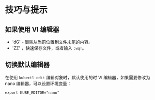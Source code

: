 # 技巧与提示

## 如果使用 VI 编辑器

* 'dG' - 删除从当前位置到文件末尾的内容。
* 'ZZ' ，快速保存文件，或者输入 `:wq!`。

## 切换默认编辑器

在使用 `kubectl edit` 编辑对象时，默认使用的时 VI 编辑器，如果需要修改为 nano 编辑器，可以设置环境变量：

```text
export KUBE_EDITOR="nano"
```

